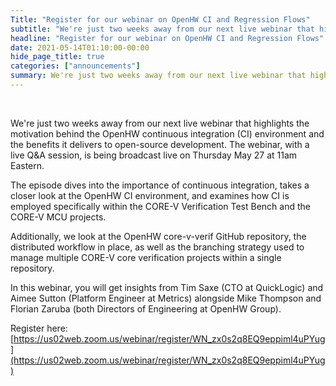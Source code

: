 ```yaml
---
Title: "Register for our webinar on OpenHW CI and Regression Flows"
subtitle: "We're just two weeks away from our next live webinar that highlights the motivation behind the OpenHW continuous integration (CI) environment and the benefits it delivers to open-source development."
headline: "Register for our webinar on OpenHW CI and Regression Flows"
date: 2021-05-14T01:10:00-00:00
hide_page_title: true
categories: ["announcements"]
summary: We're just two weeks away from our next live webinar that highlights the motivation behind the OpenHW continuous integration (CI) environment and the benefits it delivers to open-source development.. 
---
```


<br />

We're just two weeks away from our next live webinar that highlights the motivation behind the OpenHW continuous integration (CI) environment and the benefits it delivers to open-source development. The webinar, with a live Q&A session, is being broadcast live on Thursday May 27 at 11am Eastern.

The episode dives into the importance of continuous integration, takes a closer look at the OpenHW CI environment, and examines how CI is employed specifically within the CORE-V Verification Test Bench and the CORE-V MCU projects.

Additionally, we look at the OpenHW core-v-verif GitHub repository, the distributed workflow in place, as well as the branching strategy used to manage multiple CORE-V core verification projects within a single repository.

In this webinar, you will get insights from Tim Saxe (CTO at QuickLogic) and Aimee Sutton (Platform Engineer at Metrics) alongside Mike Thompson and Florian Zaruba (both Directors of Engineering at OpenHW Group).

Register here:
[https://us02web.zoom.us/webinar/register/WN_zx0s2q8EQ9eppiml4uPYug](https://us02web.zoom.us/webinar/register/WN_zx0s2q8EQ9eppiml4uPYug)
